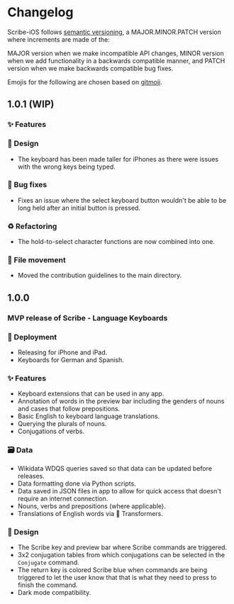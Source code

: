 # Changelog

Scribe-iOS follows [semantic versioning](https://semver.org/), a MAJOR.MINOR.PATCH version where increments are made of the:

MAJOR version when we make incompatible API changes,
MINOR version when we add functionality in a backwards compatible manner, and
PATCH version when we make backwards compatible bug fixes.

Emojis for the following are chosen based on [gitmoji](https://gitmoji.dev/).

## 1.0.1 (WIP)

### ✨ Features

<!-- - Adds comma-space to letter keys functionality. -->
<!-- - Adds question mark and exclamation point followed by space to capital letter keys functionality. -->

### 🎨 Design

<!-- - The display of hold-to-select characters now better resembles that of system keyboards. -->
<!-- - Fixes the display of the system header in the app when the user is in dark mode, as the white text was hard to read. -->

- The keyboard has been made taller for iPhones as there were issues with the wrong keys being typed.

### 🐛 Bug fixes

- Fixes an issue where the select keyboard button wouldn't be able to be long held after an initial button is pressed.
  <!-- - Fixes an issue where canceling a command would cause the preview bar to read "Not in directory" on a subsequent command. -->
  <!-- - Fixes an issue where the double space period shortcut is triggered without intent. -->

### ♻️ Refactoring

- The hold-to-select character functions are now combined into one.

### 🚚 File movement

- Moved the contribution guidelines to the main directory.

## 1.0.0

### MVP release of Scribe - Language Keyboards

### 🚀 Deployment

- Releasing for iPhone and iPad.
- Keyboards for German and Spanish.

### ✨ Features

- Keyboard extensions that can be used in any app.
- Annotation of words in the preview bar including the genders of nouns and cases that follow prepositions.
- Basic English to keyboard language translations.
- Querying the plurals of nouns.
- Conjugations of verbs.

### 🗃️ Data

- Wikidata WDQS queries saved so that data can be updated before releases.
- Data formatting done via Python scripts.
- Data saved in JSON files in app to allow for quick access that doesn't require an internet connection.
- Nouns, verbs and prepositions (where applicable).
- Translations of English words via 🤗 Transformers.

### 🎨 Design

- The Scribe key and preview bar where Scribe commands are triggered.
- 3x2 conjugation tables from which conjugations can be selected in the `Conjugate` command.
- The return key is colored Scribe blue when commands are being triggered to let the user know that that is what they need to press to finish the command.
- Dark mode compatibility.
